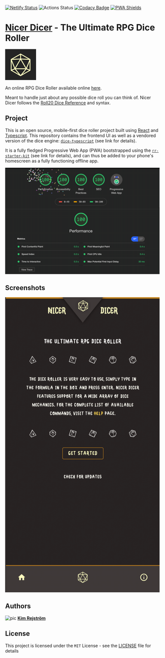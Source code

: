 [![Netlify Status](https://api.netlify.com/api/v1/badges/9e7b4869-4349-4e38-b147-265bc9139dd9/deploy-status)](https://app.netlify.com/sites/nicer-dicer/deploys) ![Actions Status](https://github.com/kimrejstrom/nicer-dicer/workflows/node-npm-ci/badge.svg) [![Codacy Badge](https://api.codacy.com/project/badge/Grade/d18fe0792812496984ca16dbb95ecc6f)](https://www.codacy.com/manual/kimrejstrom/nicer-dicer?utm_source=github.com&amp;utm_medium=referral&amp;utm_content=kimrejstrom/nicer-dicer&amp;utm_campaign=Badge_Grade) [![PWA Shields](https://www.pwa-shields.com/1.0.0/series/classic/solid/gray.svg)](https://nicer-dicer.netlify.com/)

# [Nicer Dicer](https://nicer-dicer.netlify.com/) - The Ultimate RPG Dice Roller

<img src="assets/logo.png" width="100">

An online RPG Dice Roller available online [here](https://nicer-dicer.netlify.com/).

Meant to handle just about any possible dice roll you can think of. Nicer Dicer follows the [Roll20 Dice Reference](https://wiki.roll20.net/Dice_Reference) and syntax. 

## Project

This is an open source, mobile-first dice roller project built using [React](https://reactjs.org/) and [Typescript](https://www.typescriptlang.org/index.html).
This repository contains the frontend UI as well as a vendored version of the dice engine: [`dice-typescript`](https://github.com/kimrejstrom/dice-typescript) (see link for details).

It is a fully fledged Progressive Web App (PWA) bootstrapped using the [`rr-starter-kit`](https://github.com/kimrejstrom/rr-starter-kit) (see link for details), and can thus be added to your phone's homescreen as a fully functioning offline app.

<img src="assets/pwa.gif" width="500">

## Screenshots
<img src="assets/screenshot.gif" width="500">

## Authors

![pic](https://avatars2.githubusercontent.com/u/26428365?s=20&v=4) [**Kim Rejström**](https://github.com/kimrejstrom)

## License

This project is licensed under the `MIT` License - see the [LICENSE](LICENSE) file for details
